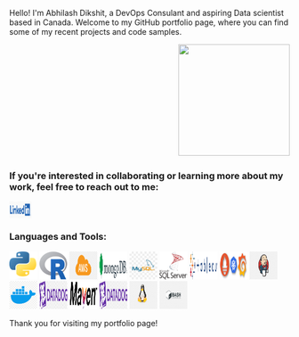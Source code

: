 <p>
Hello! I'm Abhilash Dikshit, a DevOps Consulant and aspiring Data scientist based in Canada. Welcome to my GitHub portfolio page, where you can find some of my recent projects and code samples.
</p>

<p align="right">
  <img width="200" height="200" src="/icons/consciousness.gif">
</p>

<h3 align="left">If you're interested in collaborating or learning more about my work, feel free to reach out to me:</h3>
<p align="left">
    <a href="https://www.linkedin.com/in/abhilash-dikshit" target="blank"><img align="center" src="/icons/hd-linkedin-official-logo.png" alt="abhilash-dikshit" height="30" width="40" /></a>
</p>

<h3 align="left">Languages and Tools:</h3>
<p align="left"> 
    <img width="50" height="50" src="/icons/Python-logo.png">
    <img width="50" height="50" src="/icons/R_logo.png">
    <img width="50" height="50" src="/icons/aws.png">
    <img width="50" height="50" src="/icons/Mongo.png">
    <img width="50" height="50" src="/icons/mysql.jpg">
    <img width="50" height="50" src="/icons/microsoft-sql-server.svg">
    <img width="50" height="50" src="/icons/Tableau.png">
    <img width="50" height="50" src="/icons/grafana_prometheus_kube.png">
    <img width="50" height="50" src="/icons/jenkins.png">
    <img width="50" height="50" src="/icons/docker.png">
    <img width="50" height="50" src="/icons/datadog.png">
    <img width="50" height="50" src="icons/Apache_Maven_logo.png">
    <img width="50" height="50" src="/icons/datadog.png">
    <img width="50" height="50" src="/icons/linux.png">
    <img width="50" height="50" src="/icons/bash.png">
</p>

<p>
Thank you for visiting my portfolio page!
</p>
